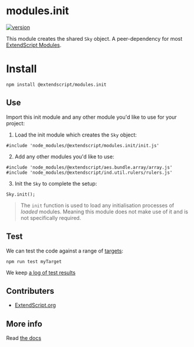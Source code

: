 # modules.init

[![version](https://img.shields.io/npm/v/@extendscript/modules.init.svg)](https://www.npmjs.org/package/@extendscript/modules.init)

This module creates the shared `Sky` object. A peer-dependency for most [ExtendScript Modules](../docs/API-Registry.md).


# Install

    npm install @extendscript/modules.init

## Use

Import this init module and any other module you'd like to use for your project:

  1. Load the init module which creates the `Sky` object:

    #include 'node_modules/@extendscript/modules.init/init.js'

  2. Add any other modules you'd like to use:

    #include 'node_modules/@extendscript/aes.bundle.array/array.js'
    #include 'node_modules/@extendscript/ind.util.rulers/rulers.js'

  3. Init the `Sky` to complete the setup:

    Sky.init();

> The `init` function is used to load any initialisation processes of _loaded_ modules. Meaning this module does not make use of it and is not specifically required.


## Test

We can test the code against a range of [targets](https://github.com/nbqx/fakestk/blob/master/resources/versions.json):

    npm run test myTarget

We keep [a log of test results](./test/results_log.md)


## Contributers

  * [ExtendScript.org](https://github.com/ExtendScript)


## More info

Read [the docs](../docs/README.md)
